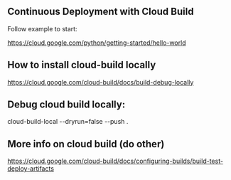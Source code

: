 ## Continuous Deployment with Cloud Build

Follow example to start:

https://cloud.google.com/python/getting-started/hello-world

## How to install cloud-build locally

https://cloud.google.com/cloud-build/docs/build-debug-locally

## Debug cloud build locally:

cloud-build-local --dryrun=false --push .

## More info on cloud build (do other)

https://cloud.google.com/cloud-build/docs/configuring-builds/build-test-deploy-artifacts